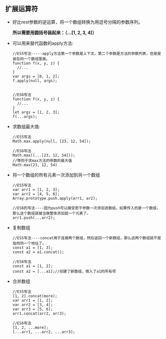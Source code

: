 ## 扩展运算符

* 好比rest参数的逆运算，将一个数组转换为用逗号分隔的参数序列。

  **所以需要用圆括号装起来：（...[1, 2, 3, 4]）**

* 可以用来替代函数的apply方法:

  ```
  //ES5写法-----apply方法第一个参数是上下文，第二个参数是方法的参数列表，但是是装在同一个数组里面。
  function f(x, y, z) {
    //...
  }
  var args = [0, 1, 2];
  f.apply(null, args);


  //ES6写法
  function f(x, y, z) {
    //...
  }
  let args = [1, 2, 3];
  f(...args);
  ```

* 求数组最大值:

  ```
  //ES5写法
  Math.max.apply(null, [23, 12, 54]);

  //ES6写法
  Math.max((...[23, 12, 54]));
  //等同于求max方法的参数的最大值
  Math.max(23, 12, 54)
  ```

* 将一个数组的所有元素一次添加到另一个数组

  ```
  //ES5写法
  var arr1 = [1, 2, 3];
  var arr2 = [4, 5, 6];
  Array.prototype.push.apply(arr1, ar2);

  //ES6的写法----因为push可以接受若干参数一次添加进数组，如果传入的是一个数组，那么这个数组就被当做整体添加就一个元素了。
  arr1.push(...arr2);
  ```

* 复制数组

  ```
  //ES5写法----concat用于连接两个数组，然后返回一个新数组，那么这两个数组就不是指向同一个地址了。
  const a1 = [1, 3];
  const a2 = a1.concat();

  //ES6写法
  const a1 = [1, 2];
  const a2 = [...a1];//创建了新数组，填入了a1的所有项
  ```

* 合并数组

  ```
  //ES5写法
  [1, 2].concat(more);
  var arr1 = [1, 2];
  var arr2 = [3, 4];
  var arr3 = [5, 6];
  arr1.concat(arr2, arr3);

  //ES6写法
  [1, 2, ...more];
  [...arr1, ...arr2, ...arr3];
  ```

  ​

